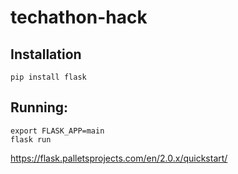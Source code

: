 # techathon-hack

## Installation
`pip install flask`

## Running:


```
export FLASK_APP=main
flask run
```

https://flask.palletsprojects.com/en/2.0.x/quickstart/


